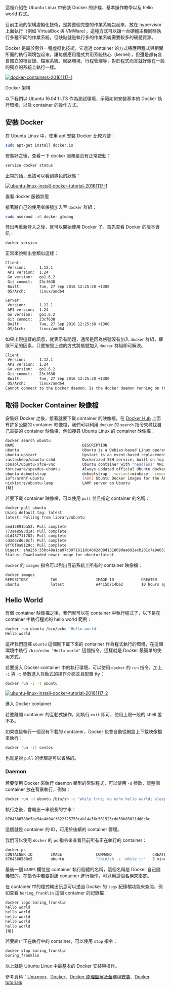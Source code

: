 這裡介紹在 Ubuntu Linux 中安裝 Docker 的步驟、基本操作教學以及 hello world 程式。

目前主流的架構虛擬化技術，是將整個完整的作業系統包起來，放在 hypervisor 上面執行（例如 VirtualBox 與 VMWare），這種方式可以讓一台硬體主機同時執行多種不同的作業系統，但缺點就是執行多的作業系統需要較多的硬體資源。


Docker 是屬於另外一種虛擬化技術，它透過 container 的方式將應用程式與相關所需的執行環境包起來，讓每個應用程式共用系統核心（kernel），但還是都有各自獨立的根目錄、檔案系統、網路環境、行程管理等，對於程式而言就好像在一般的獨立的系統上執行一樣。



[![docker-containers-20161117-1](https://blog.gtwang.org/wp-content/uploads/2016/11/docker-containers-20161117-1.png)](https://blog.gtwang.org/wp-content/uploads/2016/11/docker-containers-20161117-1.png)

Docker 架構

以下我們以 Ubuntu 16.04.1 LTS 作為測試環境，示範如何安裝基本的 Docker 執行環境，以及 container 的操作方式。

## 安裝 Docker

在 Ubuntu Linux 中，使用 apt 安裝 Docker 比較方便：

```bash
sudo apt-get install docker.io
```

安裝好之後，查看一下 docker 服務是否有正常啟動：

```bash
service docker status
```

正常的話，應該可以看到綠色的狀態：

[![ubuntu-linux-install-docker-tutorial-20161117-1](https://blog.gtwang.org/wp-content/uploads/2016/11/ubuntu-linux-install-docker-tutorial-20161117-1.png)](https://blog.gtwang.org/wp-content/uploads/2016/11/ubuntu-linux-install-docker-tutorial-20161117-1.png)

查看 docker 服務狀態

接著將自己的使用者帳號加入至 `docker` 群組：

```bash
sudo usermod -aG docker gtwang
```

登出再重新登入之後，就可以開始使用 Docker 了。首先查看 Docker 的版本資訊：

```bash
docker version
```

正常來說輸出會類似這樣：

```bash
Client:
 Version:      1.12.1
 API version:  1.24
 Go version:   go1.6.2
 Git commit:   23cf638
 Built:        Tue, 27 Sep 2016 12:25:38 +1300
 OS/Arch:      linux/amd64

Server:
 Version:      1.12.1
 API version:  1.24
 Go version:   go1.6.2
 Git commit:   23cf638
 Built:        Tue, 27 Sep 2016 12:25:38 +1300
 OS/Arch:      linux/amd64
```

如果出現這樣的訊息，就表示有問題，通常是因為帳號沒有加入 `docker` 群組，權限不足的因素，只要按照上述的方式將帳號加入 `docker` 群組即可解決。

```bash
Client:
 Version:      1.12.1
 API version:  1.24
 Go version:   go1.6.2
 Git commit:   23cf638
 Built:        Tue, 27 Sep 2016 12:25:38 +1300
 OS/Arch:      linux/amd64
Cannot connect to the Docker daemon. Is the docker daemon running on this host?
```

## 取得 Docker Container 映像檔

安裝好 Docker 之後，接著就要下載 container 的映像檔，在 [Docker Hub](https://hub.docker.com/) 上面有許多公開的 container 映像檔，我們可以利用 `docker` 的 `search` 指令來尋找自己需要的 container 映像檔，例如搜尋 Ubuntu Linux 的 container 映像檔：

```bash
docker search ubuntu
NAME                              DESCRIPTION                                     STARS     OFFICIAL   AUTOMATED
ubuntu                            Ubuntu is a Debian-based Linux operating s...   5056      [OK]       
ubuntu-upstart                    Upstart is an event-based replacement for ...   68        [OK]       
rastasheep/ubuntu-sshd            Dockerized SSH service, built on top of of...   49                   [OK]
consol/ubuntu-xfce-vnc            Ubuntu container with "headless" VNC sessi...   29                   [OK]
torusware/speedus-ubuntu          Always updated official Ubuntu docker imag...   27                   [OK]
ubuntu-debootstrap                debootstrap --variant=minbase --components...   27        [OK]       
ioft/armhf-ubuntu                 [ABR] Ubuntu Docker images for the ARMv7(a...   19                   [OK]
nickistre/ubuntu-lamp             LAMP server on Ubuntu                           11                   [OK]
[略]
```

若要下載 container 映像檔，可以使用 `pull` 並且指定 container 的名稱：

```bash
docker pull ubuntu
Using default tag: latest
latest: Pulling from library/ubuntu

aed15891ba52: Pull complete 
773ae8583d14: Pull complete 
d1d48771f782: Pull complete 
cd3d6cd6c0cf: Pull complete 
8ff6f8a9120c: Pull complete 
Digest: sha256:35bc48a1ca97c3971611dc4662d08d131869daa692acb281c7e9e052924e38b1
Status: Downloaded newer image for ubuntu:latest
```

`docker` 的 `images` 指令可以列出目前系統上所有的 container 映像檔：

```bash
docker images
REPOSITORY          TAG                 IMAGE ID            CREATED             SIZE
ubuntu              latest              e4415b714b62        10 hours ago        128.1 MB
```

## Hello World

有個 container 映像檔之後，我們就可以在 container 中執行程式了，以下是在 container 中執行程式的 hello world 範例：

```bash
docker run ubuntu /bin/echo 'Hello world'
Hello world
```

這裡我們選擇 `ubuntu` 這個剛下載下來的 container 作為程式執行的環境，在這個環境中執行 `/bin/echo 'Hello world'` 這個指令，這樣就是 Docker 最簡單的使用方式。

若要進入 Docker container 中的執行環境，可以使用 `docker` 的 `run` 指令，加上 `-i` 與 `-t` 參數進入互動式的操作介面並且配置 tty：

```bash
docker run -i -t ubuntu
```

[![ubuntu-linux-install-docker-tutorial-20161117-2](https://blog.gtwang.org/wp-content/uploads/2016/11/ubuntu-linux-install-docker-tutorial-20161117-2.png)](https://blog.gtwang.org/wp-content/uploads/2016/11/ubuntu-linux-install-docker-tutorial-20161117-2.png)

進入 Docker container

若要離開 container 的互動式操作，則執行 `exit` 即可，使用上跟一般的 shell 差不多。

如果直接執行一個沒有下載的 container，Docker 也會自動從網路上下載映像檔來執行：

```bash
docker run -it centos
```

也就是說 `pull` 的步驟是可以省略的。

### Daemon

若要使用 Docker 來執行 daemon 類型的常駐程式，可以使用 `-d` 參數，讓整個 container 放在背景執行，例如：

```bash
docker run -d ubuntu /bin/sh -c "while true; do echo hello world; sleep 1; done"
```

執行之後，會輸出一串很長的字串：

```bash
8764388588e5be54e4d04ff622f25753cab14a56c561523cdd58b03021dd8c6c
```

這個就是 container 的 ID，可用於後續的 container 管理。

我們可以使用 `docker` 的 `ps` 指令來查看目前所有正在執行的 container：

```bash
docker ps
CONTAINER ID        IMAGE               COMMAND                  CREATED             STATUS              PORTS               NAMES
8764388588e5        ubuntu              "/bin/sh -c 'while tr"   3 minutes ago       Up 3 minutes                            boring_franklin
```

最後一個 `NAMES` 欄位是 container 執行個體的名稱，這個名稱是 Docker 自己隨機取的，在指令中若要對該 container 進行操作，可以用這個名稱來指定。

在 container 中的程式輸出訊息可以透過 Docker 的 `logs` 紀錄檔功能來查閱，例如查看 `boring_franklin` 這個 container 的記錄檔：

```bash
docker logs boring_franklin
hello world
hello world
hello world
hello world
hello world
[略]
```

若要終止正在執行中的 container，可以使用 `stop` 指令：

```bash
docker stop boring_franklin
boring_franklin
```

以上就是 Ubuntu Linux 中最基本的 Docker 安裝與操作。

參考資料：[Unixmen](https://www.unixmen.com/installing-docker-ubuntu-16-04-lts-mint-17-centos-7/)、[Docker](https://docs.docker.com/engine/installation/linux/ubuntulinux/)、[Docker 原理圖解及全環境安裝](https://joshhu.gitbooks.io/docker_theory_install/content/DockerBible/ubuntu_linuxdocker.html)、[Docker tutorials](https://docs.docker.com/engine/tutorials/dockerizing/)